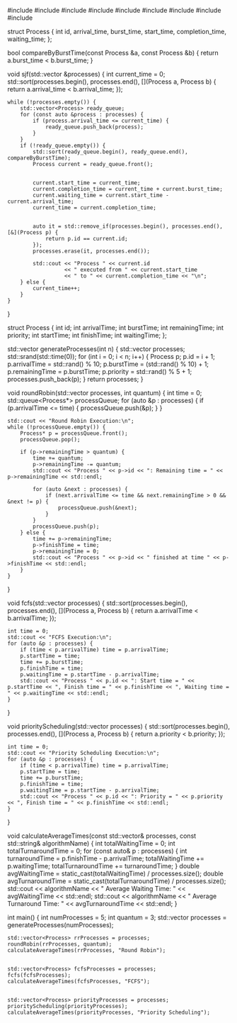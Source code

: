 
#include <iostream>
#include <vector>
#include <algorithm>
#include <queue>
#include <random>
#include <ctime>
#include <iostream>
#include <vector>
#include <algorithm>

struct Process {
    int id, arrival_time, burst_time, start_time, completion_time, waiting_time;
};

bool compareByBurstTime(const Process &a, const Process &b) {
    return a.burst_time < b.burst_time;
}

void sjf(std::vector<Process> &processes) {
    int current_time = 0;
    std::sort(processes.begin(), processes.end(), [](Process a, Process b) {
        return a.arrival_time < b.arrival_time;
    });

    while (!processes.empty()) {
        std::vector<Process> ready_queue;
        for (const auto &process : processes) {
            if (process.arrival_time <= current_time) {
                ready_queue.push_back(process);
            }
        }
        if (!ready_queue.empty()) {
            std::sort(ready_queue.begin(), ready_queue.end(), compareByBurstTime);
            Process current = ready_queue.front();

            
            current.start_time = current_time;
            current.completion_time = current_time + current.burst_time;
            current.waiting_time = current.start_time - current.arrival_time;
            current_time = current.completion_time;

           
            auto it = std::remove_if(processes.begin(), processes.end(), [&](Process p) {
                return p.id == current.id;
            });
            processes.erase(it, processes.end());

            std::cout << "Process " << current.id
                      << " executed from " << current.start_time
                      << " to " << current.completion_time << "\n";
        } else {
            current_time++;
        }
    }
}

struct Process {
    int id;
    int arrivalTime;
    int burstTime;
    int remainingTime;
    int priority;
    int startTime;
    int finishTime;
    int waitingTime;
};

std::vector<Process> generateProcesses(int n) {
    std::vector<Process> processes;
    std::srand(std::time(0));
    for (int i = 0; i < n; i++) {
        Process p;
        p.id = i + 1;
        p.arrivalTime = std::rand() % 10;
        p.burstTime = (std::rand() % 10) + 1;
        p.remainingTime = p.burstTime;
        p.priority = std::rand() % 5 + 1;  
        processes.push_back(p);
    }
    return processes;
}

void roundRobin(std::vector<Process> processes, int quantum) {
    int time = 0;
    std::queue<Process*> processQueue;
    for (auto &p : processes) {
        if (p.arrivalTime <= time) {
            processQueue.push(&p);
        }
    }

    std::cout << "Round Robin Execution:\n";
    while (!processQueue.empty()) {
        Process* p = processQueue.front();
        processQueue.pop();

        if (p->remainingTime > quantum) {
            time += quantum;
            p->remainingTime -= quantum;
            std::cout << "Process " << p->id << ": Remaining time = " << p->remainingTime << std::endl;

            for (auto &next : processes) {
                if (next.arrivalTime <= time && next.remainingTime > 0 && &next != p) {
                    processQueue.push(&next);
                }
            }
            processQueue.push(p); 
        } else {
            time += p->remainingTime;
            p->finishTime = time;
            p->remainingTime = 0;
            std::cout << "Process " << p->id << " finished at time " << p->finishTime << std::endl;
        }
    }
}

void fcfs(std::vector<Process> processes) {
    std::sort(processes.begin(), processes.end(), [](Process a, Process b) {
        return a.arrivalTime < b.arrivalTime;
    });

    int time = 0;
    std::cout << "FCFS Execution:\n";
    for (auto &p : processes) {
        if (time < p.arrivalTime) time = p.arrivalTime;
        p.startTime = time;
        time += p.burstTime;
        p.finishTime = time;
        p.waitingTime = p.startTime - p.arrivalTime;
        std::cout << "Process " << p.id << ": Start time = " << p.startTime << ", Finish time = " << p.finishTime << ", Waiting time = " << p.waitingTime << std::endl;
    }
}

void priorityScheduling(std::vector<Process> processes) {
    std::sort(processes.begin(), processes.end(), [](Process a, Process b) {
        return a.priority < b.priority;
    });

    int time = 0;
    std::cout << "Priority Scheduling Execution:\n";
    for (auto &p : processes) {
        if (time < p.arrivalTime) time = p.arrivalTime;
        p.startTime = time;
        time += p.burstTime;
        p.finishTime = time;
        p.waitingTime = p.startTime - p.arrivalTime;
        std::cout << "Process " << p.id << ": Priority = " << p.priority << ", Finish time = " << p.finishTime << std::endl;
    }
}

void calculateAverageTimes(const std::vector<Process>& processes, const std::string& algorithmName) {
    int totalWaitingTime = 0;
    int totalTurnaroundTime = 0;
    for (const auto& p : processes) {
        int turnaroundTime = p.finishTime - p.arrivalTime;
        totalWaitingTime += p.waitingTime;
        totalTurnaroundTime += turnaroundTime;
    }
    double avgWaitingTime = static_cast<double>(totalWaitingTime) / processes.size();
    double avgTurnaroundTime = static_cast<double>(totalTurnaroundTime) / processes.size();
    std::cout << algorithmName << " Average Waiting Time: " << avgWaitingTime << std::endl;
    std::cout << algorithmName << " Average Turnaround Time: " << avgTurnaroundTime << std::endl;
}

int main() {
    int numProcesses = 5;
    int quantum = 3;
    std::vector<Process> processes = generateProcesses(numProcesses);

    
    std::vector<Process> rrProcesses = processes;
    roundRobin(rrProcesses, quantum);
    calculateAverageTimes(rrProcesses, "Round Robin");

    
    std::vector<Process> fcfsProcesses = processes;
    fcfs(fcfsProcesses);
    calculateAverageTimes(fcfsProcesses, "FCFS");

   
    std::vector<Process> priorityProcesses = processes;
    priorityScheduling(priorityProcesses);
    calculateAverageTimes(priorityProcesses, "Priority Scheduling");

  
